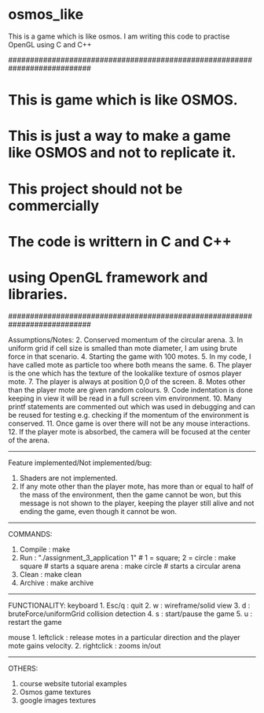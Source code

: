 osmos_like
==========

This is a game which is like osmos. I am writing this code to practise OpenGL using C and C++


###########################################################################
# This is game which is like OSMOS.
# This is just a way to make a game like OSMOS and not to replicate it.
# This project should not be commercially

# The code is writtern in C and C++
# using OpenGL framework and libraries.
###########################################################################

Assumptions/Notes:
2. Conserved momentum of the circular arena.
3. In uniform grid if cell size is smalled than mote diameter, I am using brute force in that scenario.
4. Starting the game with 100 motes.
5. In my code, I have called mote as particle too where both means the same.
6. The player is the one which has the texture of the lookalike texture of osmos player mote.
7. The player is always at position 0,0 of the screen.
8. Motes other than the player mote are given random colours.
9. Code indentation is done keeping in view it will be read in a full screen vim environment.
10. Many printf statements are commented out which was used in debugging and can be reused for testing 
    e.g. checking if the momentum of the environment is conserved.
11. Once game is over there will not be any mouse interactions.
12. If the player mote is absorbed, the camera will be focused at the center of the arena.

----------------------------------------------------------------------------------------------
Feature implemented/Not implemented/bug:
1. Shaders are not implemented.
2. If any mote other than the player mote, has more than or equal to half of the mass of the 
   environment, then the game cannot be won, but this message is not shown to the player,
   keeping the player still alive and not ending the game, even though it cannot be won.

-----------------------------------------------------------------------------------------------
COMMANDS:
1. Compile  : make
2. Run      : "./assignment_3_application 1"    # 1 = square; 2 = circle
            : make square       # starts a square arena
            : make circle       # starts a circular arena
3. Clean    : make clean
4. Archive  : make archive

-----------------------------------------------------------------------------------------------
FUNCTIONALITY:
keyboard
    1.  Esc/q   : quit
    2.  w       : wireframe/solid view
    3.  d       : bruteForce/uniformGrid collision detection
    4.  s       : start/pause the game
    5.  u       : restart the game

mouse
    1. leftclick    : release motes in a particular direction and the player mote gains velocity.
    2. rightclick   : zooms in/out

---------------------------------------------------------------------------------------------
OTHERS:
1. course website tutorial examples
3. Osmos game textures
4. google images textures
